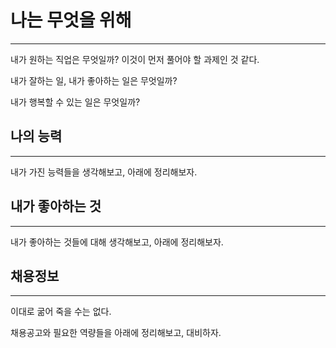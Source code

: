 # 나는 무엇을 위해 

---

내가 원하는 직업은 무엇일까? 이것이 먼저 풀어야 할 과제인 것 같다.

내가 잘하는 일, 내가 좋아하는 일은 무엇일까?

내가 행복할 수 있는 일은 무엇일까?





## 나의 능력

---

내가 가진 능력들을 생각해보고, 아래에 정리해보자.









## 내가 좋아하는 것

---

내가 좋아하는 것들에 대해 생각해보고, 아래에 정리해보자.









## 채용정보

---

이대로 굶어 죽을 수는 없다.

채용공고와 필요한 역량들을 아래에 정리해보고, 대비하자.





